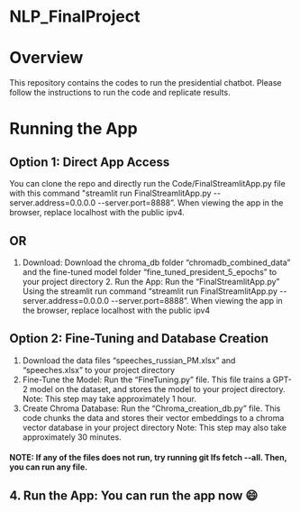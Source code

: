 # NLP_FinalProject

# Overview

This repository contains the codes to run the presidential chatbot. Please follow the instructions to run the code and replicate results.

# Running the App

## Option 1: Direct App Access 

You can clone the repo and directly run the Code/FinalStreamlitApp.py file with this command "streamlit run FinalStreamlitApp.py --server.address=0.0.0.0 --server.port=8888”. When viewing the app in the browser, replace localhost with the public ipv4.

## OR

1. Download: Download the chroma_db folder “chromadb_combined_data” and the fine-tuned model folder “fine_tuned_president_5_epochs” to your project directory 2. Run the App: Run the “FinalStreamlitApp.py” Using the streamlit run command “streamlit run FinalStreamlitApp.py --server.address=0.0.0.0 --server.port=8888”. When viewing the app in the browser, replace localhost with the public ipv4

## Option 2: Fine-Tuning and Database Creation 

1. Download the data files “speeches_russian_PM.xlsx” and “speeches.xlsx” to your project directory 
2. Fine-Tune the Model: Run the “FineTuning.py” file. This file trains a GPT-2 model on the dataset, and stores the model to your project directory. Note: This step may take approximately 1 hour. 
3. Create Chroma Database: Run the “Chroma_creation_db.py” file. This code chunks the data and stores their vector embeddings to a chroma vector database in your project directory Note: This step may also take approximately 30 minutes.

#### NOTE: If any of the files does not run, try running git lfs fetch --all. Then, you can run any file. 

## 4. Run the App: You can run the app now 😄
